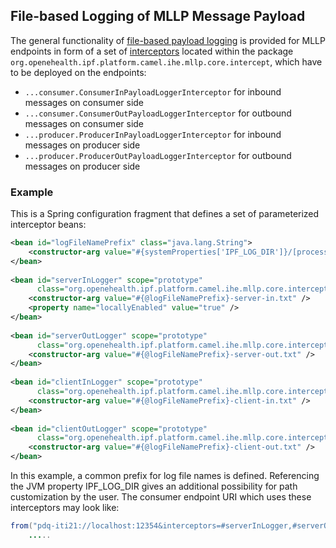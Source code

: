
## File-based Logging of MLLP Message Payload

The general functionality of [file-based payload logging] is provided for MLLP endpoints 
in form of a set of [interceptors] located within the package `org.openehealth.ipf.platform.camel.ihe.mllp.core.intercept`,
which have to be deployed on the endpoints:

* `...consumer.ConsumerInPayloadLoggerInterceptor` for inbound messages on consumer side
* `...consumer.ConsumerOutPayloadLoggerInterceptor` for outbound messages on consumer side
* `...producer.ProducerInPayloadLoggerInterceptor` for inbound messages on producer side
* `...producer.ProducerOutPayloadLoggerInterceptor` for outbound messages on producer side

    
### Example

This is a Spring configuration fragment that defines a set of parameterized interceptor beans:

```xml
<bean id="logFileNamePrefix" class="java.lang.String">
    <constructor-arg value="#{systemProperties['IPF_LOG_DIR']}/[processId]/[date('yyyyMMdd-HH00')]/[sequenceId]" />
</bean>
 
<bean id="serverInLogger" scope="prototype"
      class="org.openehealth.ipf.platform.camel.ihe.mllp.core.intercept.consumer.ConsumerInPayloadLoggerInterceptor">
    <constructor-arg value="#{@logFileNamePrefix}-server-in.txt" />
    <property name="locallyEnabled" value="true" />
</bean>
 
<bean id="serverOutLogger" scope="prototype"
      class="org.openehealth.ipf.platform.camel.ihe.mllp.core.intercept.consumer.ConsumerOutPayloadLoggerInterceptor">
    <constructor-arg value="#{@logFileNamePrefix}-server-out.txt" />
</bean>
 
<bean id="clientInLogger" scope="prototype"
      class="org.openehealth.ipf.platform.camel.ihe.mllp.core.intercept.producer.ProducerInPayloadLoggerInterceptor">
    <constructor-arg value="#{@logFileNamePrefix}-client-in.txt" />
</bean>
 
<bean id="clientOutLogger" scope="prototype"
      class="org.openehealth.ipf.platform.camel.ihe.mllp.core.intercept.producer.ProducerOutPayloadLoggerInterceptor">
    <constructor-arg value="#{@logFileNamePrefix}-client-out.txt" />
</bean>
```

In this example, a common prefix for log file names is defined. Referencing the JVM property IPF_LOG_DIR gives an 
additional possibility for path customization by the user. 
The consumer endpoint URI which uses these interceptors may look like:

```java
from("pdq-iti21://localhost:12354&interceptors=#serverInLogger,#serverOutLogger")
    .....
```


[interceptors]: interceptorChain.html
[file-based payload logging]: ../commonPayloadLogging.html